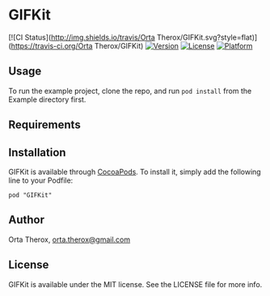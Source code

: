 # GIFKit

[![CI Status](http://img.shields.io/travis/Orta Therox/GIFKit.svg?style=flat)](https://travis-ci.org/Orta Therox/GIFKit)
[![Version](https://img.shields.io/cocoapods/v/GIFKit.svg?style=flat)](http://cocoadocs.org/docsets/GIFKit)
[![License](https://img.shields.io/cocoapods/l/GIFKit.svg?style=flat)](http://cocoadocs.org/docsets/GIFKit)
[![Platform](https://img.shields.io/cocoapods/p/GIFKit.svg?style=flat)](http://cocoadocs.org/docsets/GIFKit)

## Usage

To run the example project, clone the repo, and run `pod install` from the Example directory first.

## Requirements

## Installation

GIFKit is available through [CocoaPods](http://cocoapods.org). To install
it, simply add the following line to your Podfile:

    pod "GIFKit"

## Author

Orta Therox, orta.therox@gmail.com

## License

GIFKit is available under the MIT license. See the LICENSE file for more info.


